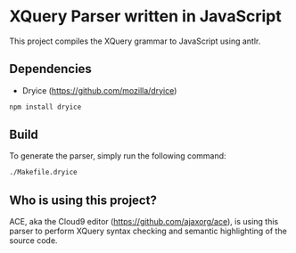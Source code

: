 XQuery Parser written in JavaScript
============================

This project compiles the XQuery grammar to JavaScript using antlr.

Dependencies
-----------
 * Dryice (https://github.com/mozilla/dryice)

```bash
npm install dryice
```

Build
-----------
To generate the parser, simply run the following command:
```bash
./Makefile.dryice
```

Who is using this project?
-----------
ACE, aka the Cloud9 editor (https://github.com/ajaxorg/ace), is using this parser to perform XQuery syntax checking and semantic highlighting of the source code. 

